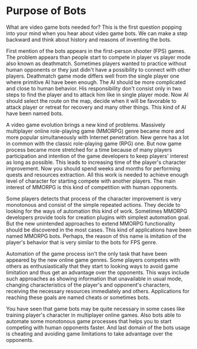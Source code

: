 # Purpose of Bots

What are video game bots needed for? This is the first question popping into your mind when you hear about video game bots. We can make a step backward and think about history and reasons of inventing the bots. 

First mention of the bots appears in the first-person shooter (FPS) games. The problem appears than people start to compete in player vs player mode also known as deathmatch. Sometimes players wanted to practice without human opponents or they just didn't have a possibility to connect with other players. Deathmatch game mode differs well from the single player one where primitive AI have been enough. The AI should be more complicated and close to human behavior. His responsibility don't consist only in two steps to find the player and to attack him like in single player mode. Now AI should select the route on the map, decide when it will be favorable to attack player or retreat for recovery and many other things. This kind of AI have been named bots.

A video game evolution brings a new kind of problems. Massively multiplayer online role-playing game (MMORPG) genre became more and more popular simultaneously with Internet penetration. New genre has a lot in common with the classic role-playing game (RPG) one. But now game process became more stretched for a time because of many players participation and intention of the game developers to keep players' interest as long as possible. This leads to increasing time of the player's character improvement. Now you should spend weeks and months for performing quests and resources extraction. All this work is needed to achieve enough level of character for starting compete with another players. The main interest of MMORPG is this kind of competition with human opponents.

Some players detects that process of the character improvement is very monotonous and consist of the simple repeated actions. They decide to looking for the ways of automation this kind of work. Sometimes MMORPG developers provide tools for creation plugins with simplest automation goal. But the new unintended approaches to extend MMORPG functionality should be discovered in the most cases. This kind of applications have been named MMORPG bots. Perhaps, the reason of this name is imitation of the player's behavior that is very similar to the bots for FPS genre.

Automation of the game process isn't the only task that have been appeared by the new online game genres. Some players competes with others as enthusiastically that they start to looking ways to avoid game limitation and thus get an advantage over the opponents. This ways include such approaches as showing information that unavailable in usual mode, changing characteristics of the player's and opponent's characters, receiving the necessary resources immediately and others. Applications for reaching these goals are named cheats or sometimes bots.

You have seen that game bots may be quite necessary in some cases like training player's character in multiplayer online games. Also bots able to automate some monotonous game processes that helps you to start competing with human opponents faster. And last domain of the bots usage is cheating and avoiding game limitations to take advantage over the opponents.